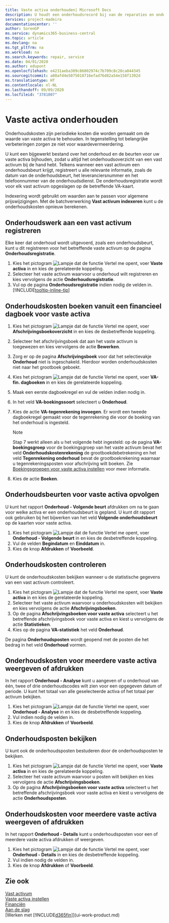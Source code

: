 ```yaml
---
title: Vaste activa onderhouden| Microsoft Docs
description: U houdt een onderhoudsrecord bij van de reparaties en onderhoud aan een vast activum.
services: project-madeira
documentationcenter: ''
author: SorenGP
ms.service: dynamics365-business-central
ms.topic: article
ms.devlang: na
ms.tgt_pltfrm: na
ms.workload: na
ms.search.keywords: repair, service
ms.date: 04/01/2020
ms.author: edupont
ms.openlocfilehash: e4231aeba309c86802974c7b709c8c28ca044345
ms.sourcegitcommit: a80afd4e5075018716efad76d82a54e158f1392d
ms.translationtype: HT
ms.contentlocale: nl-NL
ms.lasthandoff: 09/09/2020
ms.locfileid: "3781007"
---
```

# <a name="maintain-fixed-assets"></a>Vaste activa onderhouden
Onderhoudskosten zijn periodieke kosten die worden gemaakt om de waarde van vaste activa te behouden. In tegenstelling tot belangrijke verbeteringen zorgen ze niet voor waardevermeerdering.

U kunt een bijgewerkt bestand over het onderhoud en de beurten voor uw vaste activa bijhouden, zodat u altijd het onderhoudsoverzicht van een vast activum bij de hand hebt. Telkens wanneer een vast activum een onderhoudsbeurt krijgt, registreert u alle relevante informatie, zoals de datum van de onderhoudsbeurt, het leveranciersnummer en het telefoonnummer van de onderhoudsdienst. De onderhoudsregistratie wordt voor elk vast activum opgeslagen op de betreffende VA-kaart.

Indexering wordt gebruikt om waarden aan te passen voor algemene prijswijzigingen. Met de batchverwerking **Vast activum indexeren** kunt u de onderhoudskosten opnieuw berekenen.

## <a name="to-record-maintenance-work-on-a-fixed-asset"></a>Onderhoudswerk aan een vast activum registreren
Elke keer dat onderhoud wordt uitgevoerd, zoals een onderhoudsbeurt, kunt u dit registreren voor het betreffende vaste activum op de pagina **Onderhoudsregistratie**.  

1. Kies het pictogram ![Lampje dat de functie Vertel me opent](media/ui-search/search_small.png "Vertel me wat u wilt doen"), voer **Vaste activa** in en kies de gerelateerde koppeling.  
2. Selecteer het vaste activum waarvoor u onderhoud wilt registreren en kies vervolgens de actie **Onderhoudsregistratie**.
3. Vul op de pagina **Onderhoudsregistratie** indien nodig de velden in. [!INCLUDE[tooltip-inline-tip](includes/tooltip-inline-tip_md.md)]  

## <a name="to-post-maintenance-costs-from-a-fixed-asset-gl-journal"></a>Onderhoudskosten boeken vanuit een financieel dagboek voor vaste activa
1. Kies het pictogram ![Lampje dat de functie Vertel me opent](media/ui-search/search_small.png "Vertel me wat u wilt doen"), voer **Afschrijvingsboekoverzicht** in en kies de desbetreffende koppeling.  
2. Selecteer het afschrijvingsboek dat aan het vaste activum is toegewezen en kies vervolgens de actie **Bewerken**.
3. Zorg er op de pagina **Afschrijvingsboek** voor dat het selectievakje **Onderhoud** niet is ingeschakeld. Hierdoor worden onderhoudskosten niet naar het grootboek geboekt.
4. Kies het pictogram ![Lampje dat de functie Vertel me opent](media/ui-search/search_small.png "Vertel me wat u wilt doen"), voer **VA-fin. dagboeken** in en kies de gerelateerde koppeling.  
5. Maak een eerste dagboekregel en vul de velden indien nodig in.
6. In het veld **VA-boekingssoort** selecteert u **Onderhoud**.
7. Kies de actie **VA-tegenrekening invoegen**. Er wordt een tweede dagboekregel gemaakt voor de tegenrekening die voor de boeking van het onderhoud is ingesteld.

    > [!NOTE]  
    >   Stap 7 werkt alleen als u het volgende hebt ingesteld: op de pagina **VA-boekingsgroep** voor de boekingsgroep van het vaste activum bevat het veld **Onderhoudskostenrekening** de grootboekdebetrekening en het veld **Tegenrekening onderhoud** bevat de grootboekrekening waarnaar u tegenrekeningsposten voor afschrijving wilt boeken. Zie [Boekingsgroepen voor vaste activa instellen](fa-how-setup-general.md#to-set-up-fixed-asset-posting-groups) voor meer informatie.
8. Kies de actie **Boeken**.

## <a name="to-follow-up-on-fixed-assets-service-visits"></a>Onderhoudsbeurten voor vaste activa opvolgen
U kunt het rapport **Onderhoud - Volgende beurt** afdrukken om na te gaan voor welke activa er een onderhoudsbeurt is gepland. U kunt dit rapport ook gebruiken bij het bijwerken van het veld **Volgende onderhoudsbeurt** op de kaarten voor vaste activa.  

1. Kies het pictogram ![Lampje dat de functie Vertel me opent](media/ui-search/search_small.png "Vertel me wat u wilt doen"), voer **Onderhoud - Volgende beurt** in en kies de desbetreffende koppeling.  
2. Vul de velden **Begindatum** en **Einddatum** in.  
3. Kies de knop **Afdrukken** of **Voorbeeld**.

## <a name="to-monitor-maintenance-costs"></a>Onderhoudskosten controleren
U kunt de onderhoudskosten bekijken wanneer u de statistische gegevens van een vast activum controleert.  

1. Kies het pictogram ![Lampje dat de functie Vertel me opent](media/ui-search/search_small.png "Vertel me wat u wilt doen"), voer **Vaste activa** in en kies de gerelateerde koppeling.
2. Selecteer het vaste activum waarvoor u onderhoudskosten wilt bekijken en kies vervolgens de actie **Afschrijvingsboeken**.
3. Op de pagina **Afschrijvingsboeken voor vaste activa** selecteert u het betreffende afschrijvingsboek voor vaste activa en kiest u vervolgens de actie **Statistieken**.
4. Kies op de pagina **VA-statistiek** het veld **Onderhoud**.

De pagina **Onderhoudsposten** wordt geopend met de posten die het bedrag in het veld **Onderhoud** vormen.

## <a name="to-view-or-print-maintenance-costs-for-multiple-fixed-assets"></a>Onderhoudskosten voor meerdere vaste activa weergeven of afdrukken
In het rapport **Onderhoud - Analyse** kunt u aangeven of u onderhoud van één, twee of drie onderhoudscodes wilt zien voor een opgegeven datum of periode. U kunt het totaal van alle geselecteerde activa of het totaal per activum bekijken.

1. Kies het pictogram ![Lampje dat de functie Vertel me opent](media/ui-search/search_small.png "Vertel me wat u wilt doen"), voer **Onderhoud - Analyse** in en kies de desbetreffende koppeling.
2. Vul indien nodig de velden in.
3. Kies de knop **Afdrukken** of **Voorbeeld**.

## <a name="to-view-maintenance-ledger-entries"></a>Onderhoudsposten bekijken
U kunt ook de onderhoudsposten bestuderen door de onderhoudsposten te bekijken.  

1. Kies het pictogram ![Lampje dat de functie Vertel me opent](media/ui-search/search_small.png "Vertel me wat u wilt doen"), voer **Vaste activa** in en kies de gerelateerde koppeling.
2. Selecteer het vaste activum waarvoor u posten wilt bekijken en kies vervolgens de actie **Afschrijvingsboeken**.
3. Op de pagina **Afschrijvingsboeken voor vaste activa** selecteert u het betreffende afschrijvingsboek voor vaste activa en kiest u vervolgens de actie **Onderhoudsposten**.

## <a name="to-view-or-print-maintenance-ledger-entries-for-multiple-fixed-assets"></a>Onderhoudskosten voor meerdere vaste activa weergeven of afdrukken
In het rapport **Onderhoud - Details** kunt u onderhoudsposten voor een of meerdere vaste activa afdrukken of weergeven.  

1. Kies het pictogram ![Lampje dat de functie Vertel me opent](media/ui-search/search_small.png "Vertel me wat u wilt doen"), voer **Onderhoud - Details** in en kies de desbetreffende koppeling.
2. Vul indien nodig de velden in.
3. Kies de knop **Afdrukken** of **Voorbeeld**.

## <a name="see-also"></a>Zie ook
[Vast activum](fa-manage.md)  
[Vaste activa instellen](fa-setup.md)  
[Financiën](finance.md)  
[Aan de slag](product-get-started.md)  
[Werken met [!INCLUDE[d365fin](includes/d365fin_md.md)]](ui-work-product.md)
